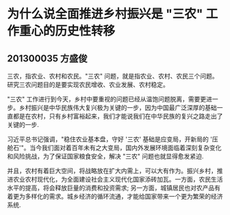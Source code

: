 # 为什么说全面推进乡村振兴是 "三农" 工作重心的历史性转移

## 201300035 方盛俊

三农，指农业、农村和农民。"三农" 问题，就是指农业、农村、农民三个问题。研究三农问题目的是要实现农民增收、农业发展、农村稳定。

"三农" 工作进行到今天，乡村中要重视的问题已经从温饱问题脱离，需要更进一步。乡村振兴是中华民族伟大复兴极为关键的一步，因为中国最广泛深厚的基础一直都是在农村，只有乡村富裕起来，我们才能说我们在中华民族的复兴之路走出了关键的一步.

习近平总书记强调，"稳住农业基本盘，守好 '三农' 基础是应变局，开新局的 '压舱石'"。当今我们面对着百年未有之大变局，国内外发展环境面临着深刻复杂变化和风险挑战，为了保证国家粮食安全，解决 "三农" 问题也就显得愈发紧迫.

并且，农村有着巨大空间，将战略放在扩大内需上，可以大有作为。振兴乡村，推进农业农村现代化，为全面建设社会主义现代化国家添砖加瓦。一方面，农民生活水平的提高，将会释放巨量的消费和投资需求; 另一方面，城镇居民也对农产品有着更为多样化的需求。城乡经济的循环流通，才能给国家带来一个更为繁荣的经济系统.



